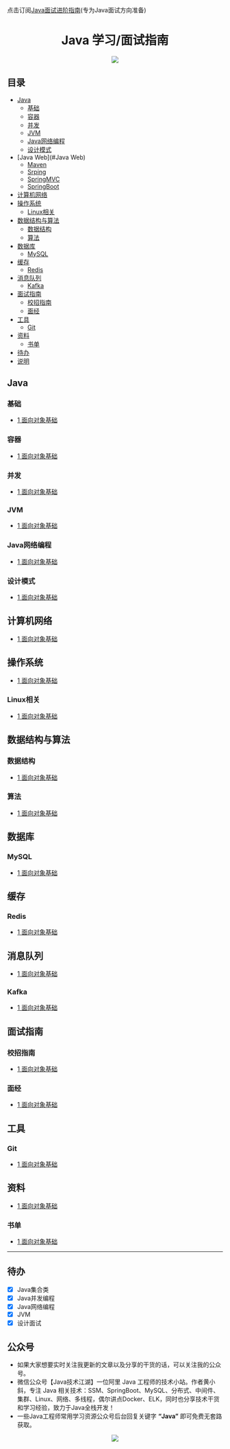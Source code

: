 点击订阅[Java面试进阶指南](https://xiaozhuanlan.com/java-coder)(专为Java面试方向准备)

<h1 align="center">Java 学习/面试指南</h1>
<p align="center">
<a href="https://github.com/h2pl/Java-Tutorial" target="_blank">
  <img src="https://my-blog-to-use.oss-cn-beijing.aliyuncs.com/2019-3/logo - 副本.png" width=""/>
</a>

## 目录

- [Java](#Java)
    - [基础](#基础)
    - [容器](#容器)
    - [并发](#并发)
    - [JVM](#jvm)
    - [Java网络编程](#Java网络编程)
    - [设计模式](#设计模式)
- [Java Web](#Java Web)
    - [Maven](#Maven)
    - [Srping](#Srping)
    - [SpringMVC](#SpringMVC)
    - [SpringBoot](#SpringBoot)
- [计算机网络](#计算机网络)
- [操作系统](#操作系统)
    - [Linux相关](#linux相关)
- [数据结构与算法](#数据结构与算法)
    - [数据结构](#数据结构)
    - [算法](#算法)
- [数据库](#数据库)
    - [MySQL](#mysql)
- [缓存](#缓存)
    - [Redis](#Redis)
- [消息队列](#消息队列)
    - [Kafka](#Kafka)
- [面试指南](#面试指南)
    - [校招指南](#校招指南)
    - [面经](#面经)
- [工具](#工具)
    - [Git](#git)
- [资料](#资料)
    - [书单](#书单)
- [待办](#待办)
- [说明](#说明)

## Java

### 基础

* [1 面向对象基础](java/basic/1面向对象基础.md)


### 容器
* [1 面向对象基础](java/basic/1面向对象基础.md)


### 并发
* [1 面向对象基础](java/basic/1面向对象基础.md)


### JVM
* [1 面向对象基础](java/basic/1面向对象基础.md)


### Java网络编程
* [1 面向对象基础](java/basic/1面向对象基础.md)

### 设计模式
* [1 面向对象基础](java/basic/1面向对象基础.md)


## 计算机网络
* [1 面向对象基础](java/basic/1面向对象基础.md)


## 操作系统
* [1 面向对象基础](java/basic/1面向对象基础.md)

### Linux相关
* [1 面向对象基础](java/basic/1面向对象基础.md)


## 数据结构与算法

### 数据结构
* [1 面向对象基础](java/basic/1面向对象基础.md)


### 算法
* [1 面向对象基础](java/basic/1面向对象基础.md)


## 数据库

### MySQL
* [1 面向对象基础](java/basic/1面向对象基础.md)



## 缓存

### Redis
* [1 面向对象基础](java/basic/1面向对象基础.md)

## 消息队列
* [1 面向对象基础](java/basic/1面向对象基础.md)

### Kafka
* [1 面向对象基础](java/basic/1面向对象基础.md)



## 面试指南

### 校招指南
* [1 面向对象基础](java/basic/1面向对象基础.md)

### 面经
* [1 面向对象基础](java/basic/1面向对象基础.md)

## 工具

### Git
* [1 面向对象基础](java/basic/1面向对象基础.md)

## 资料
* [1 面向对象基础](java/basic/1面向对象基础.md)


### 书单
* [1 面向对象基础](java/basic/1面向对象基础.md)

***

## 待办

- [x] Java集合类
- [x] Java并发编程
- [x] Java网络编程
- [x] JVM
- [x] 设计面试

## 公众号

- 如果大家想要实时关注我更新的文章以及分享的干货的话，可以关注我的公众号。
- 微信公众号【Java技术江湖】一位阿里 Java 工程师的技术小站。作者黄小斜，专注 Java 相关技术：SSM、SpringBoot、MySQL、分布式、中间件、集群、Linux、网络、多线程，偶尔讲点Docker、ELK，同时也分享技术干货和学习经验，致力于Java全栈开发！
- 一些Java工程师常用学习资源公众号后台回复关键字 **“Java”** 即可免费无套路获取。 

<p align="center">
<img src="https://user-gold-cdn.xitu.io/2018/11/28/167598cd2e17b8ec?w=258&h=258&f=jpeg&s=27334" width=""/>
</p>
